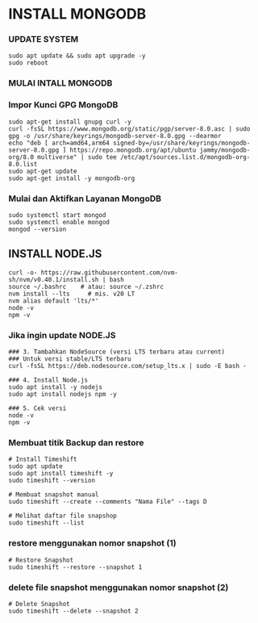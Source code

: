 # INSTALL MONGODB

### UPDATE SYSTEM
```
sudo apt update && sudo apt upgrade -y
sudo reboot
```
### MULAI INTALL MONGODB

### Impor Kunci GPG MongoDB
```
sudo apt-get install gnupg curl -y
curl -fsSL https://www.mongodb.org/static/pgp/server-8.0.asc | sudo gpg -o /usr/share/keyrings/mongodb-server-8.0.gpg --dearmor
echo "deb [ arch=amd64,arm64 signed-by=/usr/share/keyrings/mongodb-server-8.0.gpg ] https://repo.mongodb.org/apt/ubuntu jammy/mongodb-org/8.0 multiverse" | sudo tee /etc/apt/sources.list.d/mongodb-org-8.0.list
sudo apt-get update
sudo apt-get install -y mongodb-org
```
### Mulai dan Aktifkan Layanan MongoDB
```
sudo systemctl start mongod
sudo systemctl enable mongod
mongod --version
```

## INSTALL NODE.JS


```
curl -o- https://raw.githubusercontent.com/nvm-sh/nvm/v0.40.1/install.sh | bash
source ~/.bashrc    # atau: source ~/.zshrc
nvm install --lts     # mis. v20 LT
nvm alias default 'lts/*'
node -v
npm -v
```

### Jika ingin update NODE.JS
```
### 3. Tambahkan NodeSource (versi LTS terbaru atau current)
### Untuk versi stable/LTS terbaru
curl -fsSL https://deb.nodesource.com/setup_lts.x | sudo -E bash -

### 4. Install Node.js
sudo apt install -y nodejs
sudo apt install nodejs npm -y

### 5. Cek versi
node -v
npm -v
```

### Membuat titik Backup dan restore
```
# Install Timeshift
sudo apt update
sudo apt install timeshift -y
sudo timeshift --version
```
```
# Membuat snapshot manual
sudo timeshift --create --comments "Nama File" --tags D
```
```
# Melihat daftar file snapshop
sudo timeshift --list
```

### restore menggunakan nomor snapshot (1)
```
# Restore Snapshot
sudo timeshift --restore --snapshot 1
```

### delete file snapshot menggunakan nomor snapshot (2)
```
# Delete Snapshot
sudo timeshift --delete --snapshot 2
```
